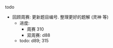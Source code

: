 todo

- 回顾周赛: 更新题目编号. 整理更好的题解 (灵神 等)
    - 进度: 
        - 周赛 310
        - 双周赛: d88
    - todo: d89; 315
